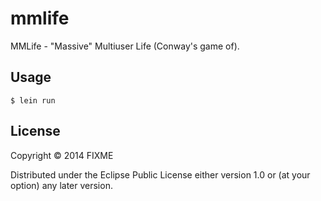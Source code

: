 # mmlife

MMLife - "Massive" Multiuser Life (Conway's game of).

## Usage

    $ lein run

## License

Copyright © 2014 FIXME

Distributed under the Eclipse Public License either version 1.0 or (at
your option) any later version.

